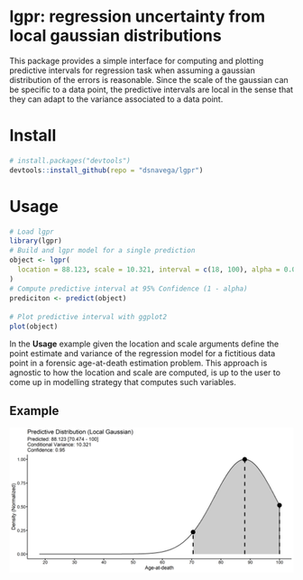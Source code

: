 lgpr: regression uncertainty from local gaussian distributions
==============================================================

This package provides a simple interface for computing and plotting
predictive intervals for regression task when assuming a gaussian
distribution of the errors is reasonable. Since the scale of the
gaussian can be specific to a data point, the predictive intervals are
local in the sense that they can adapt to the variance associated to a
data point.

Install
=======

``` r
# install.packages("devtools")
devtools::install_github(repo = "dsnavega/lgpr")  
```

Usage
=====

``` r
# Load lgpr
library(lgpr)
# Build and lgpr model for a single prediction
object <- lgpr(
  location = 88.123, scale = 10.321, interval = c(18, 100), alpha = 0.05
)
# Compute predictive interval at 95% Confidence (1 - alpha)
prediciton <- predict(object)

# Plot predictive interval with ggplot2
plot(object)
```

In the **Usage** example given the location and scale arguments define
the point estimate and variance of the regression model for a fictitious
data point in a forensic age-at-death estimation problem. This approach
is agnostic to how the location and scale are computed, is up to the
user to come up in modelling strategy that computes such variables.

Example
-------

![](man/figures/example.png)
